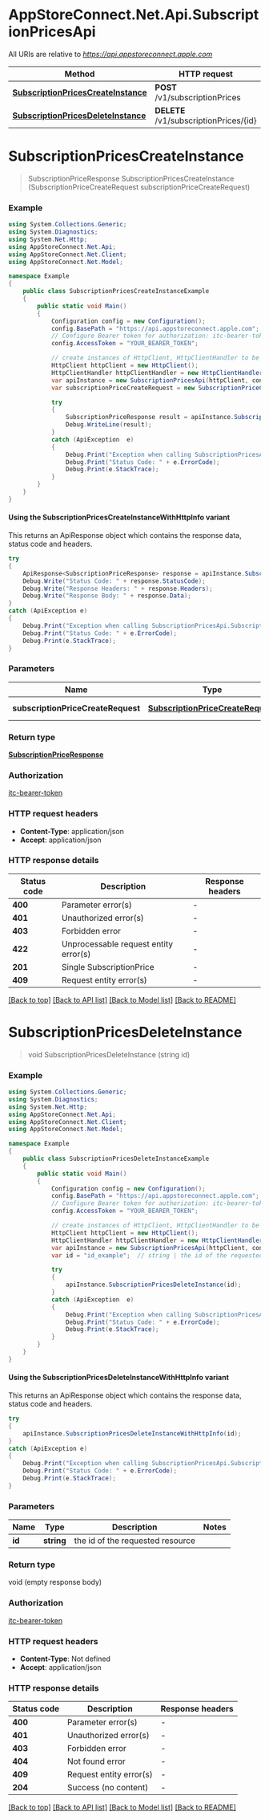 # AppStoreConnect.Net.Api.SubscriptionPricesApi

All URIs are relative to *https://api.appstoreconnect.apple.com*

| Method | HTTP request | Description |
|--------|--------------|-------------|
| [**SubscriptionPricesCreateInstance**](SubscriptionPricesApi.md#subscriptionpricescreateinstance) | **POST** /v1/subscriptionPrices |  |
| [**SubscriptionPricesDeleteInstance**](SubscriptionPricesApi.md#subscriptionpricesdeleteinstance) | **DELETE** /v1/subscriptionPrices/{id} |  |

<a id="subscriptionpricescreateinstance"></a>
# **SubscriptionPricesCreateInstance**
> SubscriptionPriceResponse SubscriptionPricesCreateInstance (SubscriptionPriceCreateRequest subscriptionPriceCreateRequest)



### Example
```csharp
using System.Collections.Generic;
using System.Diagnostics;
using System.Net.Http;
using AppStoreConnect.Net.Api;
using AppStoreConnect.Net.Client;
using AppStoreConnect.Net.Model;

namespace Example
{
    public class SubscriptionPricesCreateInstanceExample
    {
        public static void Main()
        {
            Configuration config = new Configuration();
            config.BasePath = "https://api.appstoreconnect.apple.com";
            // Configure Bearer token for authorization: itc-bearer-token
            config.AccessToken = "YOUR_BEARER_TOKEN";

            // create instances of HttpClient, HttpClientHandler to be reused later with different Api classes
            HttpClient httpClient = new HttpClient();
            HttpClientHandler httpClientHandler = new HttpClientHandler();
            var apiInstance = new SubscriptionPricesApi(httpClient, config, httpClientHandler);
            var subscriptionPriceCreateRequest = new SubscriptionPriceCreateRequest(); // SubscriptionPriceCreateRequest | SubscriptionPrice representation

            try
            {
                SubscriptionPriceResponse result = apiInstance.SubscriptionPricesCreateInstance(subscriptionPriceCreateRequest);
                Debug.WriteLine(result);
            }
            catch (ApiException  e)
            {
                Debug.Print("Exception when calling SubscriptionPricesApi.SubscriptionPricesCreateInstance: " + e.Message);
                Debug.Print("Status Code: " + e.ErrorCode);
                Debug.Print(e.StackTrace);
            }
        }
    }
}
```

#### Using the SubscriptionPricesCreateInstanceWithHttpInfo variant
This returns an ApiResponse object which contains the response data, status code and headers.

```csharp
try
{
    ApiResponse<SubscriptionPriceResponse> response = apiInstance.SubscriptionPricesCreateInstanceWithHttpInfo(subscriptionPriceCreateRequest);
    Debug.Write("Status Code: " + response.StatusCode);
    Debug.Write("Response Headers: " + response.Headers);
    Debug.Write("Response Body: " + response.Data);
}
catch (ApiException e)
{
    Debug.Print("Exception when calling SubscriptionPricesApi.SubscriptionPricesCreateInstanceWithHttpInfo: " + e.Message);
    Debug.Print("Status Code: " + e.ErrorCode);
    Debug.Print(e.StackTrace);
}
```

### Parameters

| Name | Type | Description | Notes |
|------|------|-------------|-------|
| **subscriptionPriceCreateRequest** | [**SubscriptionPriceCreateRequest**](SubscriptionPriceCreateRequest.md) | SubscriptionPrice representation |  |

### Return type

[**SubscriptionPriceResponse**](SubscriptionPriceResponse.md)

### Authorization

[itc-bearer-token](../README.md#itc-bearer-token)

### HTTP request headers

 - **Content-Type**: application/json
 - **Accept**: application/json


### HTTP response details
| Status code | Description | Response headers |
|-------------|-------------|------------------|
| **400** | Parameter error(s) |  -  |
| **401** | Unauthorized error(s) |  -  |
| **403** | Forbidden error |  -  |
| **422** | Unprocessable request entity error(s) |  -  |
| **201** | Single SubscriptionPrice |  -  |
| **409** | Request entity error(s) |  -  |

[[Back to top]](#) [[Back to API list]](../README.md#documentation-for-api-endpoints) [[Back to Model list]](../README.md#documentation-for-models) [[Back to README]](../README.md)

<a id="subscriptionpricesdeleteinstance"></a>
# **SubscriptionPricesDeleteInstance**
> void SubscriptionPricesDeleteInstance (string id)



### Example
```csharp
using System.Collections.Generic;
using System.Diagnostics;
using System.Net.Http;
using AppStoreConnect.Net.Api;
using AppStoreConnect.Net.Client;
using AppStoreConnect.Net.Model;

namespace Example
{
    public class SubscriptionPricesDeleteInstanceExample
    {
        public static void Main()
        {
            Configuration config = new Configuration();
            config.BasePath = "https://api.appstoreconnect.apple.com";
            // Configure Bearer token for authorization: itc-bearer-token
            config.AccessToken = "YOUR_BEARER_TOKEN";

            // create instances of HttpClient, HttpClientHandler to be reused later with different Api classes
            HttpClient httpClient = new HttpClient();
            HttpClientHandler httpClientHandler = new HttpClientHandler();
            var apiInstance = new SubscriptionPricesApi(httpClient, config, httpClientHandler);
            var id = "id_example";  // string | the id of the requested resource

            try
            {
                apiInstance.SubscriptionPricesDeleteInstance(id);
            }
            catch (ApiException  e)
            {
                Debug.Print("Exception when calling SubscriptionPricesApi.SubscriptionPricesDeleteInstance: " + e.Message);
                Debug.Print("Status Code: " + e.ErrorCode);
                Debug.Print(e.StackTrace);
            }
        }
    }
}
```

#### Using the SubscriptionPricesDeleteInstanceWithHttpInfo variant
This returns an ApiResponse object which contains the response data, status code and headers.

```csharp
try
{
    apiInstance.SubscriptionPricesDeleteInstanceWithHttpInfo(id);
}
catch (ApiException e)
{
    Debug.Print("Exception when calling SubscriptionPricesApi.SubscriptionPricesDeleteInstanceWithHttpInfo: " + e.Message);
    Debug.Print("Status Code: " + e.ErrorCode);
    Debug.Print(e.StackTrace);
}
```

### Parameters

| Name | Type | Description | Notes |
|------|------|-------------|-------|
| **id** | **string** | the id of the requested resource |  |

### Return type

void (empty response body)

### Authorization

[itc-bearer-token](../README.md#itc-bearer-token)

### HTTP request headers

 - **Content-Type**: Not defined
 - **Accept**: application/json


### HTTP response details
| Status code | Description | Response headers |
|-------------|-------------|------------------|
| **400** | Parameter error(s) |  -  |
| **401** | Unauthorized error(s) |  -  |
| **403** | Forbidden error |  -  |
| **404** | Not found error |  -  |
| **409** | Request entity error(s) |  -  |
| **204** | Success (no content) |  -  |

[[Back to top]](#) [[Back to API list]](../README.md#documentation-for-api-endpoints) [[Back to Model list]](../README.md#documentation-for-models) [[Back to README]](../README.md)

